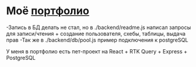 # Моё [портфолио](https://portfolio-okir.onrender.com/)

-Запись в БД делать не стал, но в ./backend/readme.js написал запросы для записи/чтения + создание пользователя, схебы, таблицы, выдача прав
-Так же в ./backend/db/pool.js пример подключения к postgreSQL

У меня в портфолио есть пет-проект на React + RTK Query + Express + PostgreSQL
